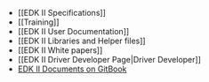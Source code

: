 * [[EDK II Specifications]]
* [[Training]]
* [[EDK II User Documentation]]
* [[EDK II Libraries and Helper files]]
* [[EDK II White papers]]
* [[EDK II Driver Developer Page|Driver Developer]]
* [EDK II Documents on GitBook](https://legacy.gitbook.com/@edk2-docs)